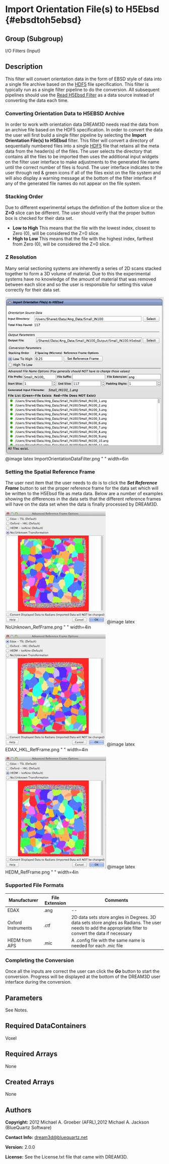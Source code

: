 Import Orientation File(s) to H5Ebsd {#ebsdtoh5ebsd}
=============

## Group (Subgroup) ##

I/O Filters (Input)

## Description ##

This filter will convert orientation data in the form of EBSD style of data into a single file archive based on the [HDF5](http://www.hdfgroup.org) file specification. This filter is typically run as a single filter pipeline to do the conversion. All subsequent pipelines should use the [Read H5Ebsd Filter](readh5ebsd.html) as a data source instead of converting the data each time.

### Converting Orientation Data to H5EBSD Archive ###

In order to work with orientation data DREAM3D needs read the data from an archive file based on the HDF5 specification. In order to convert the data the user will first build a single filter pipeline by selecting the **Import Orientation File(s) to H5Ebsd** filter. This filter will convert a directory of sequentially numbered files into a single [HDF5](http://www.hdfgroup.org) file that retains all the meta data from the header(s) of the files. The user selects the directory that contains all the files to be imported then uses the additional input widgets on the filter user interface to make adjustments to the generated file name until the correct number of files is found. The user interface indicates to the user through red & green icons if all of the files exist on the file system and will also display a warning message at the bottom of the filter interface if any of the generated file names do not appear on the file system.

### Stacking Order ###

Due to different experimental setups the definition of the _bottom_ slice or the **Z=0** slice can be different. The user should verify that the proper button box is checked for their data set. 

+ **Low to High** This means that the file with the lowest index, closest to Zero (0), will be considered the Z=0 slice.
+ **High to Low** This means that the file with the highest index, farthest from Zero (0), will be considered the Z=0 slice.

### Z Resolution ###

Many serial sectioning systems are inherently a series of 2D scans stacked together to form a 3D volume of material. Due to this the experimental systems have no knowledge of the amount of material that was removed between each slice and so the user is responsible for setting this value correctly for their data set.

![Import Orientation Files User Interface](ImportOrientationDataFilter.png)
@image latex ImportOrientationDataFilter.png " " width=6in


### Setting the Spatial Reference Frame ###

The user next item that the user needs to do is to click the _**Set Reference Frame**_ button to set the proper reference frame for the data set which will be written to the H5Ebsd file as meta data. Below are a number of examples showing the differences in the data sets that the different reference frames will have on the data set when the data is finally processed by DREAM3D.

![No Transform or Unknown Manufacturer](NoUnknown_RefFrame.png)
@image latex NoUnknown_RefFrame.png " " width=4in


![TSL & HKL Transform](EDAX_HKL_RefFrame.png)
@image latex EDAX_HKL_RefFrame.png " " width=4in


![HEDM Transform](HEDM_RefFrame.png)
@image latex HEDM_RefFrame.png " " width=4in


### Supported File Formats ###

| Manufacturer  | File Extension | Comments |  
|---------------|----------------|----------|  
| EDAX  | .ang | --|  
| Oxford Instruments | .ctf | 2D data sets store angles in Degrees. 3D data sets store angles as Radians. The user needs to add the appropriate filter to convert the data if necessary |  
| HEDM from APS | .mic | A .config file with the same name is needed for each .mic file |

### Completing the Conversion ###

Once all the inputs are correct the user can click the _**Go**_ button to start the conversion. Progress will be displayed at the bottom of the DREAM3D user interface during the conversion.


## Parameters ##

See Notes.


## Required DataContainers ##

Voxel

## Required Arrays ##

None

## Created Arrays ##

None

## Authors ##

**Copyright:** 2012 Michael A. Groeber (AFRL),2012 Michael A. Jackson (BlueQuartz Software)

**Contact Info:** dream3d@bluequartz.net

**Version:** 2.0.0

**License:**  See the License.txt file that came with DREAM3D.



